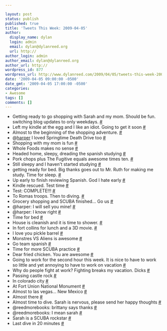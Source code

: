 ```yaml
---

layout: post
status: publish
published: true
title: 'Tweets This Week: 2009-04-05'
author:
  display_name: dylan
  login: admin
  email: dylan@dylanreed.org
  url: http://
author_login: admin
author_email: dylan@dylanreed.org
author_url: http://
wordpress_id: 877
wordpress_url: http://www.dylanreed.com/2009/04/05/tweets-this-week-2009-04-05/
date: '2009-04-05 09:00:00 -0500'
date_gmt: '2009-04-05 17:00:00 -0500'
categories:
- Awesome
tags: []
comments: []
---
```


  * Getting ready to go shopping with Sarah and my mom. Should be fun. switching blog updates to only weekdays. [#][1]
  * Left my kindle at the egg and I like an idiot. Going to get it soon [#][2]
  * Almost to the beginning of the shopping adventure. [#][3]
  * @[harper][4] I loved Springtime Death Drive too [#][5]
  * Shopping with my mom is fun [#][6]
  * Whole Foods makes no sense [#][7]
  * Headed home, sleepy, dreading the spanish studying [#][8]
  * Pork chops plus The Fugitive equals awesome times ten. [#][9]
  * Still sleepy and I haven't started studying [#][10]
  * getting ready for bed. Big thanks goes out to Mr. Ruth for making me study. Time for sleep. [#][11]
  * Up early to finish reviewing Spanish. God I hate early [#][12]
  * Kindle rescued. Test time [#][13]
  * Test: COMPLETE!!! [#][14]
  * To Romas troops. Then to diving. [#][15]
  * Grocery shopping and SCUBA finished... Go us [#][16]
  * @harper: I will sell you mine! [#][17]
  * @harper: I know right [#][18]
  * Time for bed [#][19]
  * House is cleanish and it is time to shower. [#][20]
  * In fort collins for lunch and a 3D movie. [#][21]
  * I love you pickle barrel [#][22]
  * Monstres VS Aliens is awesome [#][23]
  * Go team spanish [#][24]
  * Time for more SCUBA practice [#][25]
  * Dear fried chicken. You are awesome [#][26]
  * Going to work for the second hour this week. It is nice to have to work so little and yet annoying to have to work on vacation [#][27]
  * Why do people fight at work? Fighting breaks my vacation. Dicks [#][28]
  * Passing castle rock [#][29]
  * In colorado city [#][30]
  * At Fort Union National Monument [#][31]
  * Almost to las vegas... New Mexico [#][32]
  * Almost there [#][33]
  * Almost time to dive. Sarah is nervous, please send her happy thoughts [#][34]
  * @reedmorebooks: brittany says thanks [#][35]
  * @reedmorebooks: I mean sarah [#][36]
  * Sarah is a SCUBA rockstar [#][37]
  * Last dive in 20 minutes [#][38]
  


   [1]: http://twitter.com/awesomeguy/statuses/1412318543
   [2]: http://twitter.com/awesomeguy/statuses/1412782494
   [3]: http://twitter.com/awesomeguy/statuses/1413026375
   [4]: http://twitter.com/harper
   [5]: http://twitter.com/awesomeguy/statuses/1413163142
   [6]: http://twitter.com/awesomeguy/statuses/1413166700
   [7]: http://twitter.com/awesomeguy/statuses/1414422634
   [8]: http://twitter.com/awesomeguy/statuses/1414695313
   [9]: http://twitter.com/awesomeguy/statuses/1414882443
   [10]: http://twitter.com/awesomeguy/statuses/1415279377
   [11]: http://twitter.com/awesomeguy/statuses/1415701094
   [12]: http://twitter.com/awesomeguy/statuses/1417384697
   [13]: http://twitter.com/awesomeguy/statuses/1417794430
   [14]: http://twitter.com/awesomeguy/statuses/1418228730
   [15]: http://twitter.com/awesomeguy/statuses/1418842474
   [16]: http://twitter.com/awesomeguy/statuses/1420316429
   [17]: http://twitter.com/awesomeguy/statuses/1420533140
   [18]: http://twitter.com/awesomeguy/statuses/1420548230
   [19]: http://twitter.com/awesomeguy/statuses/1422108072
   [20]: http://twitter.com/awesomeguy/statuses/1425450322
   [21]: http://twitter.com/awesomeguy/statuses/1425916147
   [22]: http://twitter.com/awesomeguy/statuses/1426218379
   [23]: http://twitter.com/awesomeguy/statuses/1427251688
   [24]: http://twitter.com/awesomeguy/statuses/1432332233
   [25]: http://twitter.com/awesomeguy/statuses/1433516945
   [26]: http://twitter.com/awesomeguy/statuses/1436087544
   [27]: http://twitter.com/awesomeguy/statuses/1439015791
   [28]: http://twitter.com/awesomeguy/statuses/1441552983
   [29]: http://twitter.com/awesomeguy/statuses/1446559149
   [30]: http://twitter.com/awesomeguy/statuses/1447363873
   [31]: http://twitter.com/awesomeguy/statuses/1448183479
   [32]: http://twitter.com/awesomeguy/statuses/1448309602
   [33]: http://twitter.com/awesomeguy/statuses/1448580324
   [34]: http://twitter.com/awesomeguy/statuses/1451412972
   [35]: http://twitter.com/awesomeguy/statuses/1451660387
   [36]: http://twitter.com/awesomeguy/statuses/1453363406
   [37]: http://twitter.com/awesomeguy/statuses/1453375723
   [38]: http://twitter.com/awesomeguy/statuses/1456713272

